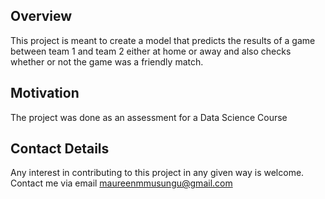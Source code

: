 ## Overview
This project is meant to create a model that predicts the results of a game between team 1 and team 2 either at home or away and also checks whether or not the game was a friendly match. 

## Motivation
The project was done as an assessment for a Data Science Course

## Contact Details
Any interest in contributing to this project in any given way is welcome. Contact me via email maureenmmusungu@gmail.com 
